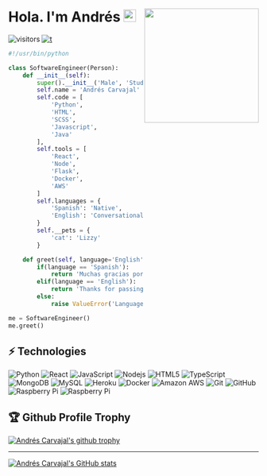 # Hola.  I'm Andrés <img src="https://media.giphy.com/media/QssGEmpkyEOhBCb7e1/giphy.gif" width="25px"> <img align='right' src="https://media.giphy.com/media/5eLDrEaRGHegx2FeF2/giphy.gif" width="230">

![visitors](https://visitor-badge.laobi.icu/badge?page_id=Askaredox.Askaredox) [![t](https://img.shields.io/badge/AndyECarvajal@gmail.com-D14836?style=flat&logo=gmail&logoColor=white&link=mailto:AndyECarvajal@gmail.com)](mailto:AndyECarvajal@gmail.com)


```python
#!/usr/bin/python

class SoftwareEngineer(Person):
    def __init__(self):
        super().__init__('Male', 'Student')
        self.name = 'Andrés Carvajal'
        self.code = [
            'Python',
            'HTML',
            'SCSS',
            'Javascript',
            'Java'
        ],
        self.tools = [
            'React',
            'Node',
            'Flask',
            'Docker',
            'AWS'
        ]
        self.languages = {
            'Spanish': 'Native',
            'English': 'Conversational'
        }
        self.__pets = {
            'cat': 'Lizzy'
        }

    def greet(self, language='English'):
        if(language == 'Spanish'):
            return 'Muchas gracias por pasar por mi perfil, espero encuentres algo interesante'
        elif(language == 'English'):
            return 'Thanks for passing by, hope you find something interesting'
        else:
            raise ValueError('Language not supported')

me = SoftwareEngineer()
me.greet()

```

## ⚡ Technologies

![Python](https://img.shields.io/badge/-Python-black?style=flat&logo=Python)
![React](https://img.shields.io/badge/-React-black?style=flat&logo=react)
![JavaScript](https://img.shields.io/badge/-JavaScript-black?style=flat&logo=javascript)
![Nodejs](https://img.shields.io/badge/-Nodejs-black?style=flat&logo=Node.js)
![HTML5](https://img.shields.io/badge/-HTML5-black?style=flat&logo=html5&logoColor=white)
![TypeScript](https://img.shields.io/badge/-TypeScript-black?style=flat&logo=typescript)
![MongoDB](https://img.shields.io/badge/-MongoDB-black?style=flat&logo=mongodb)
![MySQL](https://img.shields.io/badge/-MySQL-black?style=flat&logo=mysql)
![Heroku](https://img.shields.io/badge/-Heroku-black?style=flat&logo=heroku)
![Docker](https://img.shields.io/badge/-Docker-black?style=flat&logo=docker)
![Amazon AWS](https://img.shields.io/badge/Amazon%20AWS-black?style=flat&logo=amazon-aws)
![Git](https://img.shields.io/badge/-Git-black?style=flat&logo=git)
![GitHub](https://img.shields.io/badge/-GitHub-black?style=flat&logo=github)
![Raspberry Pi](https://img.shields.io/badge/-Raspberry%20Pi-black?style=flat&logo=Raspberry-Pi)
![Raspberry Pi](https://img.shields.io/badge/-Arduino-black?style=flat&logo=Arduino)

## 🏆 Github Profile Trophy

[![Andrés Carvajal's github trophy](https://github-profile-trophy.vercel.app/?username=Askaredox&row=1&theme=nord)](https://github.com/ryo-ma/github-profile-trophy)

---

[![Andrés Carvajal's GitHub stats](https://github-readme-stats.vercel.app/api?username=Askaredox&show_icons=true&theme=github_dark)](https://github.com/anuraghazra/github-readme-stats)



<!--
**Askaredox/Askaredox** is a ✨ _special_ ✨ repository because its `README.md` (this file) appears on your GitHub profile.

Here are some ideas to get you started:

- 🔭 I’m currently working on ...
- 🌱 I’m currently learning ...
- 👯 I’m looking to collaborate on ...
- 🤔 I’m looking for help with ...
- 💬 Ask me about ...
- 📫 How to reach me: ...
- 😄 Pronouns: ...
- ⚡ Fun fact: ...
-->
